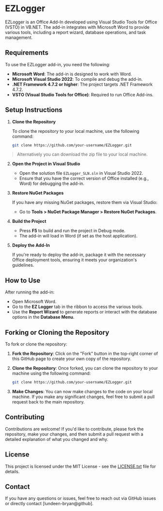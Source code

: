 # EZLogger

EZLogger is an Office Add-In developed using Visual Studio Tools for Office (VSTO) in VB.NET. The add-in integrates with Microsoft Word to provide various tools, including a report wizard, database operations, and task management.

## Requirements
To use the EZLogger add-in, you need the following:
- **Microsoft Word**: The add-in is designed to work with Word.
- **Microsoft Visual Studio 2022**: To compile and debug the add-in.
- **.NET Framework 4.7.2 or higher**: The project targets .NET Framework 4.7.2.
- **VSTO (Visual Studio Tools for Office)**: Required to run Office Add-ins.

## Setup Instructions

1. **Clone the Repository**

   To clone the repository to your local machine, use the following command:

   ```bash
   git clone https://github.com/your-username/EZLogger.git
   ```

  > Alternatively you can download the zip file to your local machine.

2. **Open the Project in Visual Studio**

   - Open the solution file `EZLogger_SLN.sln` in Visual Studio 2022.
   - Ensure that you have the correct version of Office installed (e.g., Word) for debugging the add-in.

3. **Restore NuGet Packages**

   If you have any missing NuGet packages, restore them via Visual Studio:
   - Go to **Tools > NuGet Package Manager > Restore NuGet Packages**.

4. **Build the Project**

   - Press **F5** to build and run the project in Debug mode.
   - The add-in will load in Word (if set as the host application).

5. **Deploy the Add-In**

   If you're ready to deploy the add-in, package it with the necessary Office deployment tools, ensuring it meets your organization's guidelines.

## How to Use

After running the add-in:
- Open Microsoft Word.
- Go to the **EZ Logger** tab in the ribbon to access the various tools.
- Use the **Report Wizard** to generate reports or interact with the database options in the **Database Menu**.

## Forking or Cloning the Repository

To fork or clone the repository:

1. **Fork the Repository**:
   Click on the "Fork" button in the top-right corner of this GitHub page to create your own copy of the repository.

2. **Clone the Repository**:
   Once forked, you can clone the repository to your machine using the following command:

   ```bash
   git clone https://github.com/your-username/EZLogger.git
   ```

3. **Make Changes**:
   You can now make changes to the code on your local machine. If you make any significant changes, feel free to submit a pull request back to the main repository.

## Contributing

Contributions are welcome! If you'd like to contribute, please fork the repository, make your changes, and then submit a pull request with a detailed explanation of what you changed and why.

## License

This project is licensed under the MIT License - see the [LICENSE.txt](LICENSE.txt) file for details.

## Contact

If you have any questions or issues, feel free to reach out via GitHub issues or directly contact [lundeen-bryan@github].

